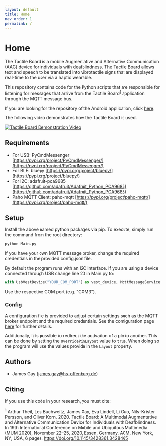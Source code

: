 ```yaml
---
layout: default
title: Home
nav_order: 1
permalink: /
---
```


# Home
The Tactile Board is a mobile Augmentative and Alternative Communication (AAC) device for individuals with deafblindness. The Tactile Board allows text and speech to be translated into vibrotactile signs that are displayed real-time to the user via a haptic wearable.

This repository contains code for the Python scripts that are responsible for listening for messages that arrive from the Tactile Board<sup>[1](#ft_1)</sup> application through the MQTT message bus.

If you are looking for the repository of the Android application, click [here](https://github.com/AffectiveCognitiveInstitute/Tactile-Board). 

The following video demonstrates how the Tactile Board is used.

[![Tactile Board Demonstration Video](http://img.youtube.com/vi/36bj-6xvPmU/0.jpg)](http://www.youtube.com/watch?v=36bj-6xvPmU)

## Requirements
- For USB: PyCmdMessenger [https://pypi.org/project/PyCmdMessenger/](https://pypi.org/project/PyCmdMessenger/)
- For BLE: bluepy [https://pypi.org/project/bluepy/](https://pypi.org/project/bluepy/)
- For I2C: adafruit-pca9685 [https://github.com/adafruit/Adafruit_Python_PCA9685](https://github.com/adafruit/Adafruit_Python_PCA9685)
- Paho MQTT Client: paho-mqtt [https://pypi.org/project/paho-mqtt/](https://pypi.org/project/paho-mqtt/)

## Setup
Install the above named python packages via pip. To execute, simply run the command from the root directory:
```
python Main.py
```

If you have your own MQTT message broker, change the required credentials in the provided config.json file.

By default the program runs with an I2C interface. If you are using a device connected through USB change line 20 in Main.py to:
```python
with UsbVestDevice("YOUR_COM_PORT") as vest_device, MqttMessageService() as mb:
```
Use the respective COM port (e.g. "COM3").

### Config
A configuration file is provided to adjust certain settings such as the MQTT broker endpoint and the required credentials. See the configuration page [here](docs/Configuration.md) for further details.

Additionally, it is possible to redirect the activation of a pin to another. This can be done by setting the `OverridePinLayout` value to `true`. When doing so the program will use the values provide in the `Layout` property.

## Authors
- James Gay (james.gay@hs-offenburg.de)

## Citing
If you use this code in your research, you must cite:

<a name=ft_1><sup>1</sup></a> Arthur Theil, Lea Buchweitz, James Gay, Eva Lindell, Li Guo, Nils-Krister Persson, and Oliver Korn. 2020. Tactile Board: A Multimodal Augmentative and Alternative Communication Device for Individuals with Deafblindness. In 19th International Conference on Mobile and Ubiquitous Multimedia (MUM 2020), November 22–25, 2020, Essen, Germany. ACM, New York, NY, USA, 6 pages. https://doi.org/10.1145/3428361.3428465
